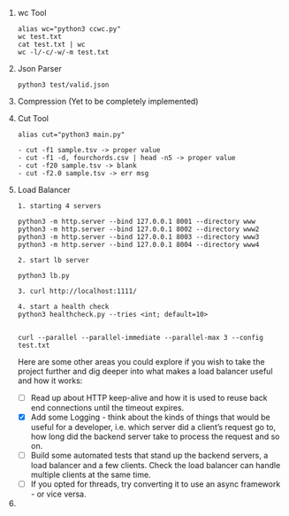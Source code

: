 1. wc Tool
   
   ```
   alias wc="python3 ccwc.py"
   wc test.txt
   cat test.txt | wc 
   wc -l/-c/-w/-m test.txt
   ```

2. Json Parser

    ```
    python3 test/valid.json
    ```

3. Compression (Yet to be completely implemented)

4. Cut Tool 
   ```
   alias cut="python3 main.py"

   - cut -f1 sample.tsv -> proper value
   - cut -f1 -d, fourchords.csv | head -n5 -> proper value
   - cut -f20 sample.tsv -> blank
   - cut -f2.0 sample.tsv -> err msg

   ```

5. Load Balancer
  
   ```  
   1. starting 4 servers 

   python3 -m http.server --bind 127.0.0.1 8001 --directory www
   python3 -m http.server --bind 127.0.0.1 8002 --directory www2
   python3 -m http.server --bind 127.0.0.1 8003 --directory www3
   python3 -m http.server --bind 127.0.0.1 8004 --directory www4

   2. start lb server

   python3 lb.py

   3. curl http://localhost:1111/
   
   4. start a health check 
   python3 healthcheck.py --tries <int; default=10>


   curl --parallel --parallel-immediate --parallel-max 3 --config test.txt
   ```
   
   Here are some other areas you could explore if you wish to take the project further and dig deeper into what makes a load balancer useful and how it works:

   - [ ] Read up about HTTP keep-alive and how it is used to reuse back end connections until the timeout expires.
   - [x] Add some Logging - think about the kinds of things that would be useful for a developer, i.e. which server did a client’s request go to, how long did the backend server take to process the request and so on.
   - [ ] Build some automated tests that stand up the backend servers, a load balancer and a few clients. Check the load balancer can handle multiple clients at the same time.
   - [ ] If you opted for threads, try converting it to use an async framework - or vice versa.

6. 
